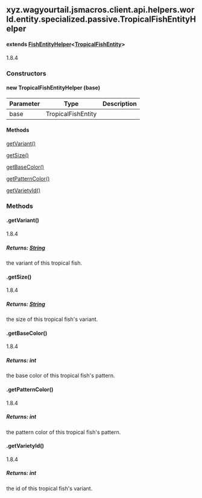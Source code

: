 

xyz.wagyourtail.jsmacros.client.api.helpers.world.entity.specialized.passive.TropicalFishEntityHelper
-----------------------------------------------------------------------------------------------------

#### extends [FishEntityHelper](1.9.2/xyz/wagyourtail/jsmacros/client/api/helpers/world/entity/specialized/passive/FishEntityHelper.html)<[TropicalFishEntity](https://wagyourtail.xyz/Projects/MinecraftMappingViewer/App?mapping=INTERMEDIARY,YARN&version=1.20.5&search=net/minecraft/entity/passive/TropicalFishEntity)>

1.8.4

### Constructors

#### new TropicalFishEntityHelper (base)

| Parameter | Type | Description |
|---|---|---|
| base | TropicalFishEntity |  |



#### Methods

[getVariant()](#getVariant-)


[getSize()](#getSize-)


[getBaseColor()](#getBaseColor-)


[getPatternColor()](#getPatternColor-)


[getVarietyId()](#getVarietyId-)



### Methods

#### .getVariant()

1.8.4


##### Returns: [String](https://docs.oracle.com/javase/8/docs/api/index.html?java/lang/String.html)

the variant of this tropical fish.



#### .getSize()

1.8.4


##### Returns: [String](https://docs.oracle.com/javase/8/docs/api/index.html?java/lang/String.html)

the size of this tropical fish's variant.



#### .getBaseColor()

1.8.4


##### Returns: int

the base color of this tropical fish's pattern.



#### .getPatternColor()

1.8.4


##### Returns: int

the pattern color of this tropical fish's pattern.



#### .getVarietyId()

1.8.4


##### Returns: int

the id of this tropical fish's variant.




